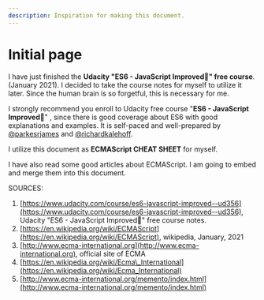 ```yaml
---
description: Inspiration for making this document.
---
```


# Initial page

I have just finished the **Udacity "ES6 - JavaScript Improved" free course**. \(January 2021\). I decided to take the course notes for myself to utilize it later. Since the human brain is so forgetful, this is necessary for me.

I strongly recommend you enroll to Udacity free course "**ES6 - JavaScript Improved**" , since there is good coverage about ES6 with good explanations and examples. It is self-paced and well-prepared by [@parkesrjames](https://twitter.com/parkesrjames) and [@richardkalehoff](https://twitter.com/richardkalehoff).

I utilize this document as **ECMAScript CHEAT SHEET** for myself.

I have also read some good articles about ECMAScript. I am going to embed and merge them into this document.

SOURCES:

1. [https://www.udacity.com/course/es6-javascript-improved--ud356](https://www.udacity.com/course/es6-javascript-improved--ud356), Udacity "ES6 - JavaScript Improved" free course notes.
2. [https://en.wikipedia.org/wiki/ECMAScript](https://en.wikipedia.org/wiki/ECMAScript), wikipedia, January, 2021
3. [http://www.ecma-international.org](http://www.ecma-international.org), official site of ECMA
4. [https://en.wikipedia.org/wiki/Ecma\_International](https://en.wikipedia.org/wiki/Ecma_International)
5. [http://www.ecma-international.org/memento/index.html](http://www.ecma-international.org/memento/index.html)



